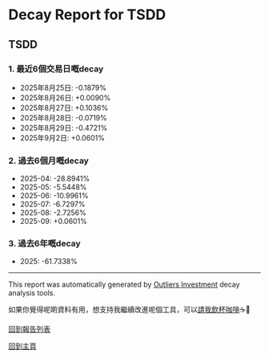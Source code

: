 # Decay Report for TSDD

## TSDD

### 1. 最近6個交易日嘅decay

- 2025年8月25日: -0.1879%
- 2025年8月26日: +0.0090%
- 2025年8月27日: +0.1036%
- 2025年8月28日: -0.0719%
- 2025年8月29日: -0.4721%
- 2025年9月2日: +0.0601%

### 2. 過去6個月嘅decay

- 2025-04: -28.8941%
- 2025-05: -5.5448%
- 2025-06: -10.9961%
- 2025-07: -6.7297%
- 2025-08: -2.7256%
- 2025-09: +0.0601%

### 3. 過去6年嘅decay

- 2025: -61.7338%

------------------------------
This report was automatically generated by [Outliers Investment](https://outliersecon.github.io/Outliers-Investment/) decay analysis tools.

如果你覺得呢啲資料有用，想支持我繼續改進呢個工具，可以[請我飲杯咖啡](https://buymeacoffee.com/outliersecon)☕🙏

[回到報告列表](https://outliersecon.github.io/Outliers-Investment/reports/reports_public)

[回到主頁](https://outliersecon.github.io/Outliers-Investment/)